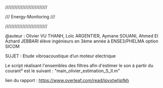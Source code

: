 ///////////////////////////

/// Energy-Monitoring ///

///////////////////////////


@auteur : Olivier VU THANH, Loïc ARGENTIER, Aymane SOUANI, Ahmed El Azhard JEBBARI élève ingénieurs en 3ème année à ENSE3/PHELMA option SICOM

SUJET : Etude vibroacoustique d’un moteur electrique

Le script réalisant l'ensembles des filtres afin d'estimer le son à partir du courant² est le suivant : "main_olivier_estimation_S_II.m"

lien du rapport : https://www.overleaf.com/read/jpvxtwtjpfkh
